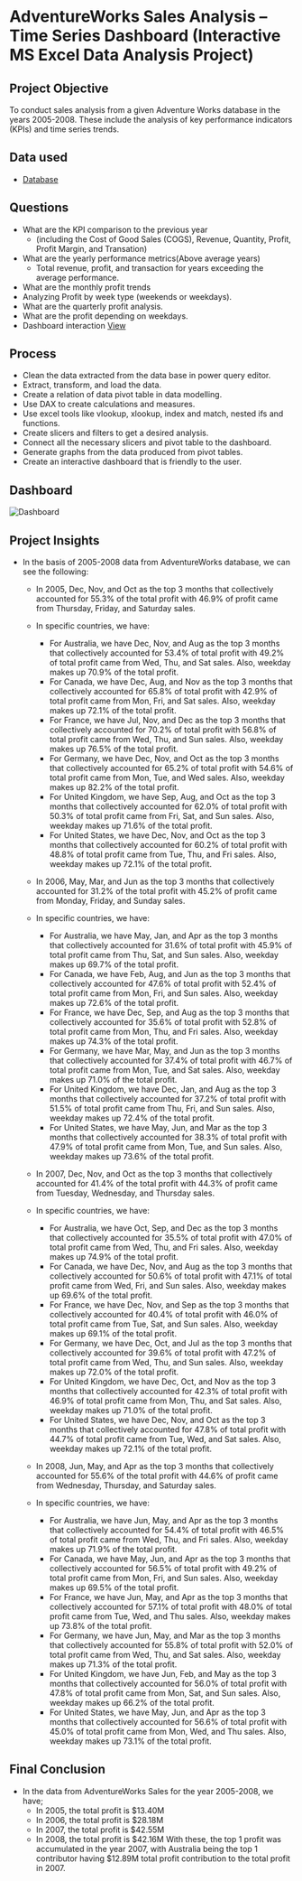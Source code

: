 #  AdventureWorks Sales Analysis – Time Series Dashboard (Interactive MS Excel Data Analysis Project)
## Project Objective
To conduct sales analysis from a given Adventure Works database in the years 2005-2008. These include the analysis of key performance indicators (KPIs) and time series trends.
## Data used
- <a href = "https://github.com/pagonzales/AdventureWorks_Sales_Analysis_TimeSeries_Dashboard/blob/main/AdventureWorks%20Database.xlsx">Database</a>
## Questions
- What are the KPI comparison to the previous year
  - (including the Cost of Good Sales (COGS), Revenue, Quantity, Profit, Profit Margin, and Transation)
- What are the yearly performance metrics(Above average years)
  - Total revenue, profit, and transaction for years exceeding the average performance.
- What are the monthly profit trends
- Analyzing Profit by week type (weekends or weekdays).
- What are the quarterly profit analysis.
- What are the profit depending on weekdays.
-	Dashboard interaction <a href = "https://github.com/pagonzales/AdventureWorks_Sales_Analysis_TimeSeries_Dashboard/blob/main/Dashboard.png">View</a>
## Process
-	Clean the data extracted from the data base in power query editor.
-	Extract, transform, and load the data.
-	Create a relation of data pivot table in data modelling.
-	Use DAX to create calculations and measures.
-	Use excel tools like vlookup, xlookup, index and match, nested ifs and functions.
-	Create slicers and filters to get a desired analysis.
- Connect all the necessary slicers and pivot table to the dashboard.
-	Generate graphs from the data produced from pivot tables.
- Create an interactive dashboard that is friendly to the user.
## Dashboard
![Dashboard](https://github.com/user-attachments/assets/16165f4c-d094-4123-95a3-154cedfecdeb)

## Project Insights
- In the basis of 2005-2008 data from AdventureWorks database, we can see the following:
  - In 2005, Dec, Nov, and Oct as the top 3 months that collectively accounted for 55.3% of the total profit with 46.9% of profit came from Thursday, Friday, and Saturday sales.
  - In specific countries, we have:
    - For Australia, we have Dec, Nov, and Aug as the top 3 months that collectively accounted for 53.4% of total profit with 49.2% of total profit came from Wed, Thu, and Sat sales. Also, weekday makes up 70.9% of the total profit.
    - For Canada, we have Dec, Aug, and Nov as the top 3 months that collectively accounted for 65.8% of total profit with 42.9% of total profit came from Mon, Fri, and Sat sales. Also, weekday makes up 72.1% of the total profit.
    - For France, we have Jul, Nov, and Dec as the top 3 months that collectively accounted for 70.2% of total profit with 56.8% of total profit came from Wed, Thu, and Sun sales. Also, weekday makes up 76.5% of the total profit.
    - For Germany, we have Dec, Nov, and Oct as the top 3 months that collectively accounted for 65.2% of total profit with 54.6% of total profit came from Mon, Tue, and Wed sales. Also, weekday makes up 82.2% of the total profit.
    - For United Kingdom, we have Sep, Aug, and Oct as the top 3 months that collectively accounted for 62.0% of total profit with 50.3% of total profit came from Fri, Sat, and Sun sales. Also, weekday makes up 71.6% of the total profit.
    - For United States, we have Dec, Nov, and Oct as the top 3 months that collectively accounted for 60.2% of total profit with 48.8% of total profit came from Tue, Thu, and Fri sales. Also, weekday makes up 72.1% of the total profit.
      
  - In 2006, May, Mar, and Jun as the top 3 months that collectively accounted for 31.2% of the total profit with 45.2% of profit came from Monday, Friday, and Sunday sales.
  - In specific countries, we have:
    - For Australia, we have May, Jan, and Apr as the top 3 months that collectively accounted for 31.6% of total profit with 45.9% of total profit came from Thu, Sat, and Sun sales. Also, weekday makes up 69.7% of the total profit.
    - For Canada, we have Feb, Aug, and Jun as the top 3 months that collectively accounted for 47.6% of total profit with 52.4% of total profit came from Mon, Fri, and Sun sales. Also, weekday makes up 72.6% of the total profit.
    - For France, we have Dec, Sep, and Aug as the top 3 months that collectively accounted for 35.6% of total profit with 52.8% of total profit came from Mon, Thu, and Fri sales. Also, weekday makes up 74.3% of the total profit.
    - For Germany, we have Mar, May, and Jun as the top 3 months that collectively accounted for 37.4% of total profit with 46.7% of total profit came from Mon, Tue, and Sat sales. Also, weekday makes up 71.0% of the total profit.
    - For United Kingdom, we have Dec, Jan, and Aug as the top 3 months that collectively accounted for 37.2% of total profit with 51.5% of total profit came from Thu, Fri, and Sun sales. Also, weekday makes up 72.4% of the total profit.
    - For United States, we have May, Jun, and Mar as the top 3 months that collectively accounted for 38.3% of total profit with 47.9% of total profit came from Mon, Tue, and Sun sales. Also, weekday makes up 73.6% of the total profit.
   
  - In 2007, Dec, Nov, and Oct as the top 3 months that collectively accounted for 41.4% of the total profit with 44.3% of profit came from Tuesday, Wednesday, and Thursday sales.
  - In specific countries, we have:
    - For Australia, we have Oct, Sep, and Dec as the top 3 months that collectively accounted for 35.5% of total profit with 47.0% of total profit came from Wed, Thu, and Fri sales. Also, weekday makes up 74.9% of the total profit.
    - For Canada, we have Dec, Nov, and Aug as the top 3 months that collectively accounted for 50.6% of total profit with 47.1% of total profit came from Wed, Fri, and Sun sales. Also, weekday makes up 69.6% of the total profit.
    - For France, we have Dec, Nov, and Sep as the top 3 months that collectively accounted for 40.4% of total profit with 46.0% of total profit came from Tue, Sat, and Sun sales. Also, weekday makes up 69.1% of the total profit.
    - For Germany, we have Dec, Oct, and Jul as the top 3 months that collectively accounted for 39.6% of total profit with 47.2% of total profit came from Wed, Thu, and Sun sales. Also, weekday makes up 72.0% of the total profit.
    - For United Kingdom, we have Dec, Oct, and Nov as the top 3 months that collectively accounted for 42.3% of total profit with 46.9% of total profit came from Mon, Thu, and Sat sales. Also, weekday makes up 71.0% of the total profit.
    - For United States, we have Dec, Nov, and Oct as the top 3 months that collectively accounted for 47.8% of total profit with 44.7% of total profit came from Tue, Wed, and Sat sales. Also, weekday makes up 72.1% of the total profit.
      
  - In 2008, Jun, May, and Apr as the top 3 months that collectively accounted for 55.6% of the total profit with 44.6% of profit came from Wednesday, Thursday, and Saturday sales.
  - In specific countries, we have:
    - For Australia, we have Jun, May, and Apr as the top 3 months that collectively accounted for 54.4% of total profit with 46.5% of total profit came from Wed, Thu, and Fri sales. Also, weekday makes up 71.9% of the total profit.
    - For Canada, we have May, Jun, and Apr as the top 3 months that collectively accounted for 56.5% of total profit with 49.2% of total profit came from Mon, Fri, and Sun sales. Also, weekday makes up 69.5% of the total profit.
    - For France, we have Jun, May, and Apr as the top 3 months that collectively accounted for 57.1% of total profit with 48.0% of total profit came from Tue, Wed, and Thu sales. Also, weekday makes up 73.8% of the total profit.
    - For Germany, we have Jun, May, and Mar as the top 3 months that collectively accounted for 55.8% of total profit with 52.0% of total profit came from Wed, Thu, and Sat sales. Also, weekday makes up 71.3% of the total profit.
    - For United Kingdom, we have Jun, Feb, and May as the top 3 months that collectively accounted for 56.0% of total profit with 47.8% of total profit came from Mon, Sat, and Sun sales. Also, weekday makes up 66.2% of the total profit.
    - For United States, we have May, Jun, and Apr as the top 3 months that collectively accounted for 56.6% of total profit with 45.0% of total profit came from Mon, Wed, and Thu sales. Also, weekday makes up 73.1% of the total profit.
## Final Conclusion
- In the data from AdventureWorks Sales for the year 2005-2008, we have;
  - In 2005, the total profit is $13.40M
  - In 2006, the total profit is $28.18M
  - In 2007, the total profit is $42.55M
  - In 2008, the total profit is $42.16M
With these, the top 1 profit was accumulated in the year 2007, with Australia being the top 1 contributor having $12.89M total profit contribution to the total profit in 2007.

